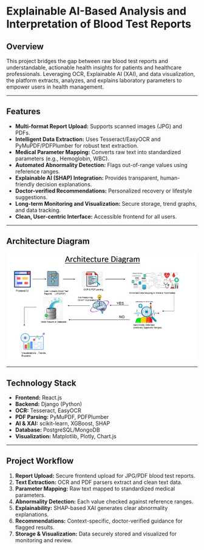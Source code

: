 # Explainable AI-Based Analysis and Interpretation of Blood Test Reports

## Overview

This project bridges the gap between raw blood test reports and understandable, actionable health insights for patients and healthcare professionals. Leveraging OCR, Explainable AI (XAI), and data visualization, the platform extracts, analyzes, and explains laboratory parameters to empower users in health management.

---

## Features

- **Multi-format Report Upload:** Supports scanned images (JPG) and PDFs.
- **Intelligent Data Extraction:** Uses Tesseract/EasyOCR and PyMuPDF/PDFPlumber for robust text extraction.
- **Medical Parameter Mapping:** Converts raw text into standardized parameters (e.g., Hemoglobin, WBC).
- **Automated Abnormality Detection:** Flags out-of-range values using reference ranges.
- **Explainable AI (SHAP) Integration:** Provides transparent, human-friendly decision explanations.
- **Doctor-verified Recommendations:** Personalized recovery or lifestyle suggestions.
- **Long-term Monitoring and Visualization:** Secure storage, trend graphs, and data tracking.
- **Clean, User-centric Interface:** Accessible frontend for all users.

---

## Architecture Diagram

![Architecture Diagram](/Architecture.png)


---

## Technology Stack

- **Frontend:** React.js
- **Backend:** Django (Python)
- **OCR:** Tesseract, EasyOCR
- **PDF Parsing:** PyMuPDF, PDFPlumber
- **AI & XAI:** scikit-learn, XGBoost, SHAP
- **Database:** PostgreSQL/MongoDB
- **Visualization:** Matplotlib, Plotly, Chart.js

---

## Project Workflow

1. **Report Upload:** Secure frontend upload for JPG/PDF blood test reports.
2. **Text Extraction:** OCR and PDF parsers extract and clean text data.
3. **Parameter Mapping:** Raw text mapped to standardized medical parameters.
4. **Abnormality Detection:** Each value checked against reference ranges.
5. **Explainability:** SHAP-based XAI generates clear abnormality explanations.
6. **Recommendations:** Context-specific, doctor-verified guidance for flagged results.
7. **Storage & Visualization:** Data securely stored and visualized for monitoring and review.
